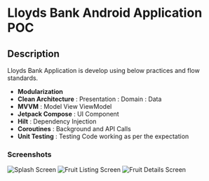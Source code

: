 # Lloyds Bank Android Application POC 

## Description

Lloyds Bank Application is develop using below practices and flow standards.

- **Modularization**
- **Clean Architecture** : Presentation : Domain : Data
- **MVVM** : Model View ViewModel
- **Jetpack Compose** : UI Component
- **Hilt** : Dependency Injection
- **Coroutines** : Background and API Calls
- **Unit Testing** : Testing Code working as per the expectation

### Screenshots

![Splash Screen](https://github.com/user-attachments/assets/5adad6d4-89aa-4fa6-8a12-1f3a14fcb4aa) 
![Fruit Listing Screen](https://github.com/user-attachments/assets/31f86d0b-8508-4366-b3ca-c3d15c683be9) 
![Fruit Details Screen](https://github.com/user-attachments/assets/e4e6c519-7c8d-4a3a-8b90-a46ef8e87832)

